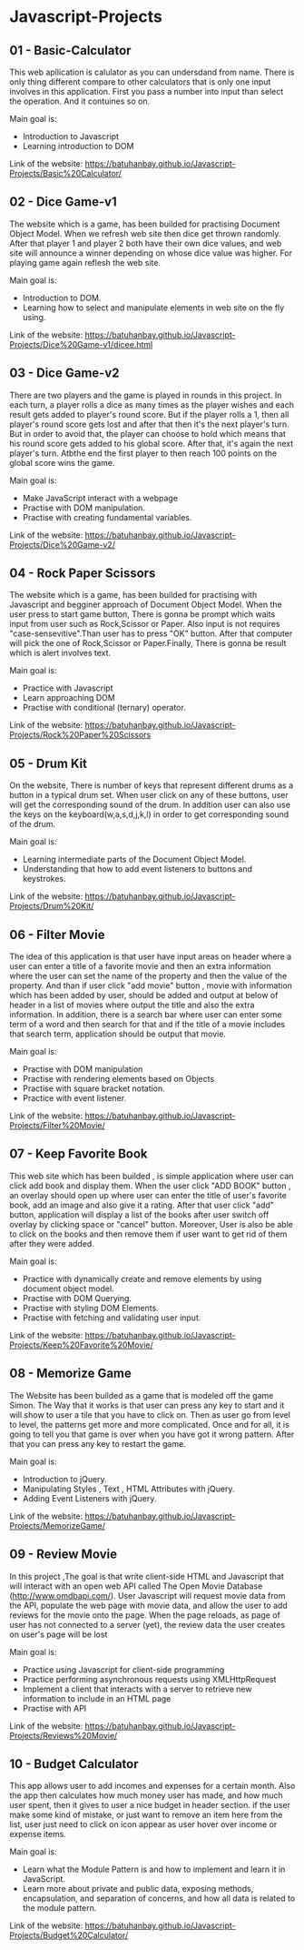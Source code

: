 # Javascript-Projects

## 01 - Basic-Calculator

This web apllication is calulator as you can undersdand from name. 
There is only thing  different compare to other calculators that is only one input  involves in this application. 
First you pass a number into input than select the operation. And it contuines so on.

Main goal is:
- Introduction to Javascript
- Learning introduction to DOM

Link of the website: https://batuhanbay.github.io/Javascript-Projects/Basic%20Calculator/


## 02 - Dice Game-v1

The website which is a game, has been builded for practising Document Object Model. When we refresh  web site then  dice get thrown randomly.
After that player 1 and player 2 both have their own dice values, and  web site will announce a winner depending on whose dice value was higher.
For playing game again reflesh the web site.

Main goal is:
- Introduction to DOM.
- Learning how to select and manipulate elements in  web site on the fly using.

Link of the website: https://batuhanbay.github.io/Javascript-Projects/Dice%20Game-v1/dicee.html

## 03 - Dice Game-v2

There are two players and the game is played in rounds in this project. In each turn, a player rolls a dice as many times as the player wishes and each result gets added to player's round score.
But if the player rolls a 1, then all player's round score gets lost and after that then it's the next player's turn.
But in order to avoid that, the player can choose to hold which means that his round score gets added to his global score.
After that, it's again the next player's turn. Atbthe end the first player to then reach 100 points on the global score wins the game.


Main goal is:

- Make JavaScript interact with a webpage
- Practise with DOM manipulation.
- Practise with creating fundamental variables.


Link of the website: https://batuhanbay.github.io/Javascript-Projects/Dice%20Game-v2/

## 04 - Rock Paper Scissors

The website which is a game, has been builded for practising with Javascript and begginer approach of Document Object Model. When the user press  to start game button,
There is gonna be prompt which waits input from user such as Rock,Scissor or Paper. Also input is not requires "case-sensevitive".Than user has to press "OK" button. 
After that computer will pick the one of Rock,Scissor or Paper.Finally, There is gonna be result which is alert involves text. 

Main goal is:
- Practice with Javascript
- Learn approaching DOM
- Practise with conditional (ternary) operator.

Link of the website: https://batuhanbay.github.io/Javascript-Projects/Rock%20Paper%20Scissors


## 05 - Drum Kit 

On the website, There is number of keys that represent different drums as a button in a typical drum set. When user click on any of these buttons, user will get the corresponding sound of the drum.
In addition user can also use the keys on the keyboard(w,a,s,d,j,k,l) in order to get corresponding sound of the drum.

Main goal is:
- Learning intermediate parts of the Document Object Model.
- Understanding that how to add event listeners to buttons and keystrokes.

Link of the website: https://batuhanbay.github.io/Javascript-Projects/Drum%20Kit/

## 06 - Filter Movie

The idea of this  application is that user have  input areas on header where a user can enter a title of a favorite movie 
and then an extra information where the user can set the name of the property and then the value of the property.
And than if user click "add movie" button ,  movie with  information which has been added by user, should be added and output  at below of header in a list of movies where output the title and also the extra information.
In addition, there is a search bar  where user can enter some  term of a word and then search for that
and if the title of a movie includes that search term, application should be  output that movie.

Main goal is:

- Practise with DOM manipulation 
- Practise with rendering elements based on Objects
- Practise with square bracket notation.
- Practice with event listener.

Link of the website: https://batuhanbay.github.io/Javascript-Projects/Filter%20Movie/

## 07 - Keep Favorite Book

This web site which has been builded , is simple application where user can click add book and display them.
When the user click "ADD BOOK" button , an overlay should open up
where user can  enter the title of user's favorite book,
add an image and also give it a rating.
After that user click "add" button, application will  display a list of the books after user switch off overlay by clicking space or "cancel" button. 
Moreover, User is also be able to click on the books
and then remove them if user want to get rid of them after they were added.

Main goal is:

- Practice with dynamically create and remove elements by using document object model.
- Practise with DOM Querying.
- Practise with styling DOM Elements.
- Practise with fetching and validating user input.

Link of the website: https://batuhanbay.github.io/Javascript-Projects/Keep%20Favorite%20Movie/

## 08 - Memorize Game

The Website has been builded as a game that is modeled off the game Simon. The Way that it works is that user can press any key to start and it will show to user a tile that you have to click on.
Then as user go from level to level, the patterns get more and more complicated. Once and for all, it is going to tell you that game is over when you have got it wrong pattern.
After that you can press any key to restart the game.

Main goal is:
- Introduction to jQuery.
- Manipulating Styles , Text , HTML Attributes with jQuery.
- Adding Event Listeners with jQuery.

Link of the website: https://batuhanbay.github.io/Javascript-Projects/MemorizeGame/

## 09 - Review Movie

In this project ,The goal is that write client-side HTML and Javascript that will interact with an open web API called The Open Movie Database (http://www.omdbapi.com/). 
User Javascript will request movie data from the API, populate the web page with movie data, and allow the user to add reviews for the movie onto the page. 
When the page reloads, as page of user has not connected  to a server (yet), the review data the user creates on user's page will be lost

Main goal is:

- Practice using Javascript for client-side programming
- Practice performing asynchronous requests using XMLHttpRequest
- Implement a client that interacts with a server to retrieve new information to include in an HTML page
- Practise with API

Link of the website: https://batuhanbay.github.io/Javascript-Projects/Reviews%20Movie/


## 10 - Budget Calculator

This app allows user to add incomes and expenses for a certain month. 
Also the app then calculates how much money user has made,
and how much user spent, then it gives to user a nice budget  in header section.
if the user make some kind of mistake, or just want to remove an item here from the list,
user just need to click on icon appear as user hover over income or expense items.

Main goal is:

- Learn what the Module Pattern is and how to implement and learn it in JavaScript.
- Learn more about private and public data, exposing methods, encapsulation, and separation of concerns,
  and how all data is related to the module pattern.


Link of the website: https://batuhanbay.github.io/Javascript-Projects/Budget%20Calculator/
